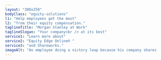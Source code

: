 ```yaml
---
layout: "300x250"
bodyClass: "equity-solutions"
l1: "Help employees get the most"
l2: "from their equity compensation."
taglineTitle: "Morgan Stanley at Work"
taglineSlogan: "Your company<br /> at its best"
service1: "Learn more about"
service2: "Equity Edge Online® "
service3: "and Shareworks."
imageAlt: "An employee doing a victory leap because his company shares just vested while coworkers cheer him on."
---
```

